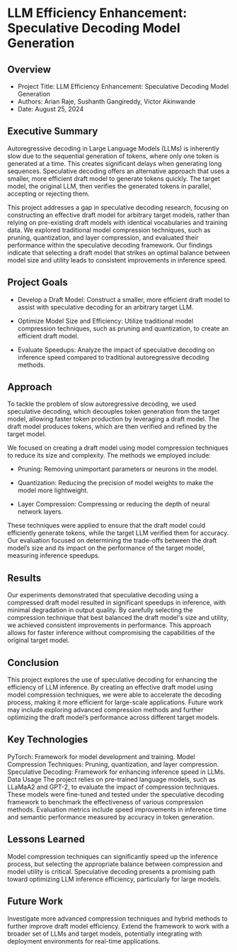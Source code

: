 # LLM Efficiency Enhancement: Speculative Decoding Model Generation


## Overview

- Project Title: LLM Efficiency Enhancement: Speculative Decoding Model Generation
- Authors: Arian Raje, Sushanth Gangireddy, Victor Akinwande
- Date: August 25, 2024

## Executive Summary

Autoregressive decoding in Large Language Models (LLMs) is inherently slow due to the sequential generation of tokens, where only one token is generated at a time. This creates significant delays when generating long sequences. Speculative decoding offers an alternative approach that uses a smaller, more efficient draft model to generate tokens quickly. The target model, the original LLM, then verifies the generated tokens in parallel, accepting or rejecting them.

This project addresses a gap in speculative decoding research, focusing on constructing an effective draft model for arbitrary target models, rather than relying on pre-existing draft models with identical vocabularies and training data. We explored traditional model compression techniques, such as pruning, quantization, and layer compression, and evaluated their performance within the speculative decoding framework. Our findings indicate that selecting a draft model that strikes an optimal balance between model size and utility leads to consistent improvements in inference speed.

## Project Goals

- Develop a Draft Model: Construct a smaller, more efficient draft model to assist with speculative decoding for an arbitrary target LLM.

- Optimize Model Size and Efficiency: Utilize traditional model compression techniques, such as pruning and quantization, to create an efficient draft model.

- Evaluate Speedups: Analyze the impact of speculative decoding on inference speed compared to traditional autoregressive decoding methods.

## Approach

To tackle the problem of slow autoregressive decoding, we used speculative decoding, which decouples token generation from the target model, allowing faster token production by leveraging a draft model. The draft model produces tokens, which are then verified and refined by the target model.

We focused on creating a draft model using model compression techniques to reduce its size and complexity. The methods we employed include:

- Pruning: Removing unimportant parameters or neurons in the model.

- Quantization: Reducing the precision of model weights to make the model more lightweight.

- Layer Compression: Compressing or reducing the depth of neural network layers.

These techniques were applied to ensure that the draft model could efficiently generate tokens, while the target LLM verified them for accuracy. Our evaluation focused on determining the trade-offs between the draft model’s size and its impact on the performance of the target model, measuring inference speedups.

## Results

Our experiments demonstrated that speculative decoding using a compressed draft model resulted in significant speedups in inference, with minimal degradation in output quality. By carefully selecting the compression technique that best balanced the draft model's size and utility, we achieved consistent improvements in performance. This approach allows for faster inference without compromising the capabilities of the original target model.

## Conclusion

This project explores the use of speculative decoding for enhancing the efficiency of LLM inference. By creating an effective draft model using model compression techniques, we were able to accelerate the decoding process, making it more efficient for large-scale applications. Future work may include exploring advanced compression methods and further optimizing the draft model’s performance across different target models.

## Key Technologies

PyTorch: Framework for model development and training.
Model Compression Techniques: Pruning, quantization, and layer compression.
Speculative Decoding: Framework for enhancing inference speed in LLMs.
Data Usage
The project relies on pre-trained language models, such as LLaMaA2 and GPT-2, to evaluate the impact of compression techniques. These models were fine-tuned and tested under the speculative decoding framework to benchmark the effectiveness of various compression methods. Evaluation metrics include speed improvements in inference time and semantic performance measured by accuracy in token generation.

## Lessons Learned

Model compression techniques can significantly speed up the inference process, but selecting the appropriate balance between compression and model utility is critical.
Speculative decoding presents a promising path toward optimizing LLM inference efficiency, particularly for large models.

## Future Work
Investigate more advanced compression techniques and hybrid methods to further improve draft model efficiency.
Extend the framework to work with a broader set of LLMs and target models, potentially integrating with deployment environments for real-time applications.
